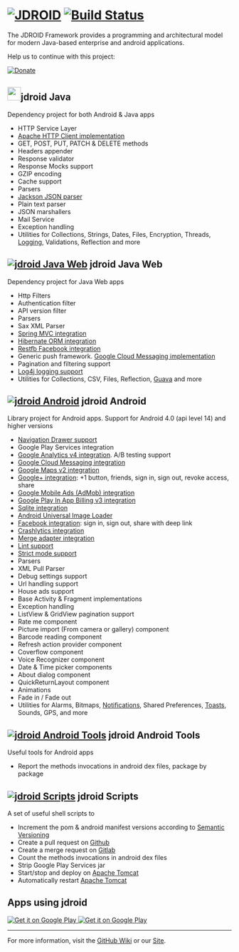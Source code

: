 [![JDROID](https://raw.githubusercontent.com/maxirosson/jdroid/gh-pages/images/logoDark.png)](http://jdroidframework.com/)
[![Build Status](https://api.travis-ci.org/maxirosson/jdroid.svg)](https://travis-ci.org/maxirosson/jdroid)
======

The JDROID Framework provides a programming and architectural model for modern Java-based enterprise and android applications.

Help us to continue with this project:

[![Donate](https://www.paypalobjects.com/en_US/i/btn/btn_donate_LG.gif)](https://www.paypal.com/cgi-bin/webscr?cmd=_s-xclick&hosted_button_id=2UEBTRTSCYA9L)

<img src="https://raw.githubusercontent.com/maxirosson/jdroid/gh-pages/images/java.png" width="30" height="30"/>jdroid Java
-----------
Dependency project for both Android & Java apps
* HTTP Service Layer
 * [Apache HTTP Client implementation](https://hc.apache.org/)
 * GET, POST, PUT, PATCH & DELETE methods
 * Headers appender
 * Response validator
 * Response Mocks support
 * GZIP encoding
 * Cache support
* Parsers
 * [Jackson JSON parser](https://github.com/FasterXML/jackson)
 * Plain text parser
* JSON marshallers
* Mail Service
* Exception handling
* Utilities for Collections, Strings, Dates, Files, Encryption, Threads, [Logging](http://www.slf4j.org/), Validations, Reflection and more


[![jdroid Java Web](https://raw.githubusercontent.com/maxirosson/jdroid/gh-pages/images/java.png)](https://github.com/maxirosson/jdroid/wiki/jdroid-Java-Web) jdroid Java Web
---------------
Dependency project for Java Web apps 
* Http Filters
 * Authentication filter
 * API version filter
* Parsers
 * Sax XML Parser
* [Spring MVC integration](http://projects.spring.io/spring-framework/)
* [Hibernate ORM integration](http://hibernate.org/orm/)
* [Restfb Facebook integration](http://restfb.com/)
* Generic push framework. [Google Cloud Messaging implementation](http://developer.android.com/google/gcm/index.html)
* Pagination and filtering support
* [Log4j logging support](http://logging.apache.org/log4j/1.2/)
* Utilities for Collections, CSV, Files, Reflection, [Guava](https://code.google.com/p/guava-libraries/) and more

[![jdroid Android](https://raw.githubusercontent.com/maxirosson/jdroid/gh-pages/images/android.png)](https://github.com/maxirosson/jdroid/wiki/jdroid-Android) jdroid Android
--------------
Library project for Android apps. Support for Android 4.0 (api level 14) and higher versions
* [Navigation Drawer support](https://developer.android.com/design/patterns/navigation-drawer.html)
* Google Play Services integration
 * [Google Analytics v4 integration](https://developers.google.com/analytics/devguides/collection/android/v4/). A/B testing support
 * [Google Cloud Messaging integration](http://developer.android.com/google/gcm/index.html)
 * [Google Maps v2 integration](http://developer.android.com/google/play-services/maps.html)
 * [Google+ integration](http://developer.android.com/google/play-services/plus.html): +1 button, friends, sign in, sign out, revoke access, share
 * [Google Mobile Ads (AdMob) integration](http://developer.android.com/google/play-services/ads.html)
 * [Google Play In App Billing v3 integration](http://developer.android.com/google/play/billing/index.html)
* [Sqlite integration](https://sqlite.org/)
* [Android Universal Image Loader](https://github.com/nostra13/Android-Universal-Image-Loader)
* [Facebook integration](https://developers.facebook.com/docs/android/): sign in, sign out, share with deep link
* [Crashlytics integration](https://crashlytics.com/)
* [Merge adapter integration](https://github.com/commonsguy/cwac-merge)
* [Lint support](http://developer.android.com/tools/help/lint.html)
* [Strict mode support](http://developer.android.com/reference/android/os/StrictMode.html)
* Parsers
 * XML Pull Parser
* Debug settings support
* Url handling support
* House ads support
* Base Activity & Fragment implementations
* Exception handling
* ListView & GridView pagination support
* Rate me component
* Picture import (From camera or gallery) component
* Barcode reading component
* Refresh action provider component
* Coverflow component
* Voice Recognizer component
* Date & Time picker components
* About dialog component
* QuickReturnLayout component
* Animations
 * Fade in / Fade out
* Utilities for Alarms, Bitmaps, [Notifications](http://developer.android.com/design/patterns/notifications.html), Shared Preferences, [Toasts](http://developer.android.com/guide/topics/ui/notifiers/toasts.html), Sounds, GPS, and more

[![jdroid Android Tools](https://raw.githubusercontent.com/maxirosson/jdroid/gh-pages/images/android.png)](https://github.com/maxirosson/jdroid/wiki/jdroid-Android-Tools) jdroid Android Tools
--------------
Useful tools for Android apps
* Report the methods invocations in android dex files, package by package

[![jdroid Scripts](https://raw.githubusercontent.com/maxirosson/jdroid/gh-pages/images/genericNews.png)](https://github.com/maxirosson/jdroid/wiki/jdroid-Scripts) jdroid Scripts
--------------
A set of useful shell scripts to
 * Increment the pom & android manifest versions according to [Semantic Versioning](http://semver.org/)
 * Create a pull request on [Github](https://github.com)
 * Create a merge request on [Gitlab](https://www.gitlab.com/)
 * Count the methods invocations in android dex files
 * Strip Google Play Services jar
 * Start/stop and deploy on [Apache Tomcat](http://tomcat.apache.org/)
 * Automatically restart [Apache Tomcat](http://tomcat.apache.org/)

Apps using jdroid
--------------

<a href="https://play.google.com/store/apps/details?id=com.mediafever&referrer=utm_source%3Djdroid">
  <img alt="Get it on Google Play"
       src="https://github.com/maxirosson/media-fever/blob/gh-pages/images/featureGraphic.png?raw=true" />
</a>

<a href="https://play.google.com/store/apps/details?id=com.codenumber.lite">
  <img alt="Get it on Google Play"
       src="https://github.com/maxirosson/code-number/blob/master/codenumber.png?raw=true" />
</a>

--------------
For more information, visit the [GitHub Wiki](https://github.com/maxirosson/jdroid/wiki) or our [Site](http://jdroidframework.com/).
